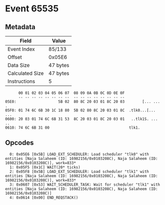 # Event 65535

## Metadata

| Field           | Value    |
|-----------------|----------|
| Event Index     | 85/133   |
| Offset          | 0x05E6   |
| Data Size       | 47 bytes |
| Calculated Size | 47 bytes |
| Instructions    | 5        |

```
      00 01 02 03 04 05 06 07  08 09 0A 0B 0C 0D 0E 0F
      -- -- -- -- -- -- -- --  -- -- -- -- -- -- -- --
05E0:                   5B 02  80 8C 20 03 01 8C 20 03        [... ... .
05F0: 01 74 6C 6B 30 1C 18 80  5B 02 80 8C 20 03 01 8C  .tlk0...[... ...
0600: 20 03 01 74 6C 6B 31 53  8C 20 03 01 8C 20 03 01   ..tlk1S. ... ..
0610: 74 6C 6B 31 00                                    tlk1.           
```

## Opcodes

```
  0: 0x05E6 [0x5B] LOAD_EXT_SCHEDULER: Load scheduler "tlk0" with entities [Naja Salaheem (ID: 16982156/0x0103208C), Naja Salaheem (ID: 16982156/0x0103208C)], work=833*
  1: 0x05F5 [0x1C] WAIT(20* ticks)
  2: 0x05F8 [0x5B] LOAD_EXT_SCHEDULER: Load scheduler "tlk1" with entities [Naja Salaheem (ID: 16982156/0x0103208C), Naja Salaheem (ID: 16982156/0x0103208C)], work=833*
  3: 0x0607 [0x53] WAIT_SCHEDULER_TASK: Wait for scheduler "tlk1" with entities [Naja Salaheem (ID: 16982156/0x0103208C), Naja Salaheem (ID: 16982156/0x0103208C)]
  4: 0x0614 [0x00] END_REQSTACK()
```
